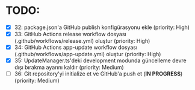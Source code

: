 # TODO:

- [x] 32: package.json'a GitHub publish konfigürasyonu ekle (priority: High)
- [x] 33: GitHub Actions release workflow dosyası (.github/workflows/release.yml) oluştur (priority: High)
- [x] 34: GitHub Actions app-update workflow dosyası (.github/workflows/app-update.yml) oluştur (priority: High)
- [x] 35: UpdateManager.ts'deki development modunda güncelleme devre dışı bırakma ayarını kaldır (priority: Medium)
- [ ] 36: Git repository'yi initialize et ve GitHub'a push et (**IN PROGRESS**) (priority: Medium)
